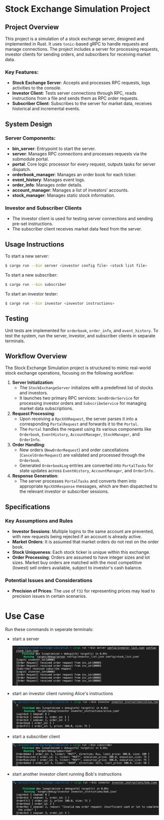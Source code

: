 # Stock Exchange Simulation Project



## Project Overview

This project is a simulation of a stock exchange server, designed and implemented in Rust. It uses `tonic`-based gRPC to handle requests and manage connections. The project includes a server for processing requests, investor clients for sending orders, and subscribers for receiving market data.

### Key Features:

- **Stock Exchange Server**: Accepts and processes RPC requests, logs activities to the console.
- **Investor Client**: Tests server connections through RPC, reads instructions from a file and sends them as RPC order requests.
- **Subscriber Client**: Subscribes to the server for market data, receives historical and incremental events.





## System Design

### Server Components:

- **bin_server**: Entrypoint to start the server.
- **server**: Manages RPC connections and processes requests via the submodule portal.
- **portal**: Core logic processor for every request, outputs tasks for server dispatch.
- **orderbook_manager**: Manages an order book for each ticker.
- **event_history**: Manages event logs.
- **order_info**: Manages order details.
- **account_manager**: Manages a list of investors' accounts.
- **stock_manager**: Manages static stock information.

### Investor and Subscriber Clients

- The investor client is used for testing server connections and sending pre-set instructions.
- The subscriber client receives market data feed from the server.





## Usage Instructions

To start a new server:

```bash
$ cargo run --bin server <investor config file> <stock list file>
```

To start a new subscriber:

```bash
$ cargo run --bin subscriber
```

To start an investor tester:

```bash
$ cargo run --bin investor <investor instructions>
```





## Testing

Unit tests are implemented for `orderbook`, `order_info`, and `event_history`. To test the system, run the server, investor, and subscriber clients in separate terminals.







## Workflow Overview

The Stock Exchange Simulation project is structured to mimic real-world stock exchange operations, focusing on the following workflow:

1. **Server Initialization**:
   - The `StockExchangeServer` initializes with a predefined list of stocks and investors.
   - It launches two primary RPC services: `SendOrderService` for processing investor orders and `SubscribeService` for managing market data subscriptions.
2. **Request Processing**:
   - Upon receiving a `RpcXXXRequest`, the server parses it into a corresponding `PortalRequest` and forwards it to the `Portal`.
   - The `Portal` handles the request using its various components like `Orderbook`, `EventHistory`, `AccountManager`, `StockManager`, and `OrderInfo`.
3. **Order Handling**:
   - New orders (`NewOrderRequest`) and order cancellations (`CancelOrderRequest`) are validated and processed through the `Orderbook`.
   - Generated `OrderbookLog` entries are converted into `PortalTasks` for state updates across `EventHistory`, `AccountManager`, and `OrderInfo`.
4. **Response Generation**:
   - The server processes `PortalTasks` and converts them into appropriate `RpcXXXResponse` messages, which are then dispatched to the relevant investor or subscriber sessions.







## Specifications

### Key Assumptions and Rules

- **Investor Sessions**: Multiple logins to the same account are prevented, with new requests being rejected if an account is already active.
- **Market Orders**: It is assumed that market orders do not rest on the order book.
- **Stock Uniqueness**: Each stock ticker is unique within this exchange.
- **Order Processing**: Orders are assumed to have integer sizes and lot sizes. Market buy orders are matched with the most competitive (lowest) sell orders available, subject to investor's cash balance.

### Potential Issues and Considerations

- **Precision of Prices**: The use of `f32` for representing prices may lead to precision issues in certain scenarios.







# Use Case

Run these commands in seperate terminals:

- start a server

  ![image-20231230230409759](./README.assets/image-20231230230409759.png)

- start an investor client running Alice's instructions

  ![image-20231230230425306](./README.assets/image-20231230230425306.png)

- start a subscriber client

  ![image-20231230230604801](./README.assets/image-20231230230604801.png)

- start another investor client running Bob's instructions

  ![image-20231230230457778](./README.assets/image-20231230230457778.png)
